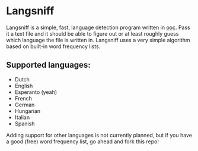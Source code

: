 Langsniff
=========

Langsniff is a simple, fast, language detection program written in [ooc](http://ooc-lang.org). Pass it a text file and it should be able to figure out or at least roughly guess which language the file is written in. Langsniff uses a very simple algorithm based on built-in word frequency lists. 

Supported languages:
--------------------

- Dutch
- English
- Esperanto (yeah)
- French
- German
- Hungarian
- Italian
- Spanish

Adding support for other languages is not currently planned, but if you have a good (free) word frequency list, go ahead and fork this repo!